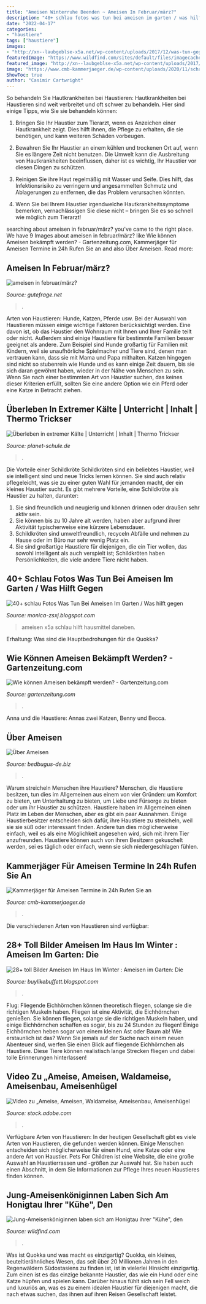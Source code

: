 ```yaml
---
title: "Ameisen Winterruhe Beenden ~ Ameisen In Februar/märz?"
description: "40+ schlau fotos was tun bei ameisen im garten / was hilft gegen"
date: "2022-04-17"
categories:
- "haustiere"
tags: ["haustiere"]
images:
- "http://xn--laubgeblse-x5a.net/wp-content/uploads/2017/12/was-tun-gegen-ameisen-im-garten-768x503.png"
featuredImage: "https://www.wildfind.com/sites/default/files/imagecache/700x466/10_tipps/ameisen-im-garten/wildfind_g102147.jpg"
featured_image: "http://xn--laubgeblse-x5a.net/wp-content/uploads/2017/12/was-tun-gegen-ameisen-im-garten-768x503.png"
image: "https://www.cmb-kammerjaeger.de/wp-content/uploads/2020/11/schacc88dlingsbekacc88mpfung-ameisen.jpg"
ShowToc: true
author: "Casimir Cartwright"
---
```



So behandeln Sie Hautkrankheiten bei Haustieren:
Hautkrankheiten bei Haustieren sind weit verbreitet und oft schwer zu behandeln. Hier sind einige Tipps, wie Sie sie behandeln können:
1. Bringen Sie Ihr Haustier zum Tierarzt, wenn es Anzeichen einer Hautkrankheit zeigt. Dies hilft ihnen, die Pflege zu erhalten, die sie benötigen, und kann weiteren Schäden vorbeugen.

2. Bewahren Sie Ihr Haustier an einem kühlen und trockenen Ort auf, wenn Sie es längere Zeit nicht benutzen. Die Umwelt kann die Ausbreitung von Hautkrankheiten beeinflussen, daher ist es wichtig, Ihr Haustier vor diesen Dingen zu schützen.

3. Reinigen Sie ihre Haut regelmäßig mit Wasser und Seife. Dies hilft, das Infektionsrisiko zu verringern und angesammelten Schmutz und Ablagerungen zu entfernen, die das Problem verursachen könnten.

4. Wenn Sie bei Ihrem Haustier irgendwelche Hautkrankheitssymptome bemerken, vernachlässigen Sie diese nicht – bringen Sie es so schnell wie möglich zum Tierarzt!

	

		
searching about ameisen in februar/märz? you've came to the right place. We have 9 Images about ameisen in februar/märz? like Wie können Ameisen bekämpft werden? - Gartenzeitung.com, Kammerjäger für Ameisen Termine in 24h Rufen Sie an and also Über Ameisen. Read more:
		
    
## Ameisen In Februar/märz?

<img loading=lazy src="https://images.gutefrage.net/media/fragen-antworten/bilder/153156128/1_full.jpg?v=1425226635000" onerror="this.onerror=null;this.src='https://tse3.mm.bing.net/th?id=OIP.3irVbBL_n8AYep-V-4NGCQAAAA&amp;pid=15.1';" alt="ameisen in februar/märz?">

_Source: gutefrage.net_

>. 

	

Arten von Haustieren: Hunde, Katzen, Pferde usw.
Bei der Auswahl von Haustieren müssen einige wichtige Faktoren berücksichtigt werden. Eine davon ist, ob das Haustier den Wohnraum mit Ihnen und Ihrer Familie teilt oder nicht. Außerdem sind einige Haustiere für bestimmte Familien besser geeignet als andere. Zum Beispiel sind Hunde großartig für Familien mit Kindern, weil sie unaufhörliche Spielmacher und Tiere sind, denen man vertrauen kann, dass sie mit Mama und Papa mithalten. Katzen hingegen sind nicht so stubenrein wie Hunde und es kann einige Zeit dauern, bis sie sich daran gewöhnt haben, wieder in der Nähe von Menschen zu sein. Wenn Sie nach einer bestimmten Art von Haustier suchen, das keines dieser Kriterien erfüllt, sollten Sie eine andere Option wie ein Pferd oder eine Katze in Betracht ziehen.

    
## Überleben In Extremer Kälte | Unterricht | Inhalt | Thermo Trickser

<img loading=lazy src="https://www.planet-schule.de/typo3temp/pics/4d70687c01.jpg" onerror="this.onerror=null;this.src='https://tse1.mm.bing.net/th?id=OIP.57T_YFSIDlqKPJgb5oIvLAHaEL&amp;pid=15.1';" alt="Überleben in extremer Kälte | Unterricht | Inhalt | Thermo Trickser">

_Source: planet-schule.de_

>. 

	

Die Vorteile einer Schildkröte
Schildkröten sind ein beliebtes Haustier, weil sie intelligent sind und neue Tricks lernen können. Sie sind auch relativ pflegeleicht, was sie zu einer guten Wahl für jemanden macht, der ein kleines Haustier sucht. Es gibt mehrere Vorteile, eine Schildkröte als Haustier zu halten, darunter:
1. Sie sind freundlich und neugierig und können drinnen oder draußen sehr aktiv sein.
2. Sie können bis zu 10 Jahre alt werden, haben aber aufgrund ihrer Aktivität typischerweise eine kürzere Lebensdauer.
3. Schildkröten sind umweltfreundlich, recyceln Abfälle und nehmen zu Hause oder im Büro nur sehr wenig Platz ein.
4. Sie sind großartige Haustiere für diejenigen, die ein Tier wollen, das sowohl intelligent als auch verspielt ist; Schildkröten haben Persönlichkeiten, die viele andere Tiere nicht haben.

    
## 40+ Schlau Fotos Was Tun Bei Ameisen Im Garten / Was Hilft Gegen

<img loading=lazy src="http://xn--laubgeblse-x5a.net/wp-content/uploads/2017/12/was-tun-gegen-ameisen-im-garten-768x503.png" onerror="this.onerror=null;this.src='https://tse2.mm.bing.net/th?id=OIP.KVa6KIgjyw7pZob8-ig2AwHaE2&amp;pid=15.1';" alt="40+ schlau Fotos Was Tun Bei Ameisen Im Garten / Was hilft gegen">

_Source: monica-zsxj.blogspot.com_

>ameisen x5a schlau hilft hausmittel daneben. 

	

Erhaltung: Was sind die Hauptbedrohungen für die Quokka?

    
## Wie Können Ameisen Bekämpft Werden? - Gartenzeitung.com

<img loading=lazy src="https://www.gartenzeitung.com/wp-content/uploads/2020/03/ants-4239_1280-1200x900.jpg" onerror="this.onerror=null;this.src='https://tse2.mm.bing.net/th?id=OIP.KWl4njqZN6pn45w9LSDRugHaFj&amp;pid=15.1';" alt="Wie können Ameisen bekämpft werden? - Gartenzeitung.com">

_Source: gartenzeitung.com_

>. 

	

Anna und die Haustiere: Annas zwei Katzen, Benny und Becca.

    
## Über Ameisen

<img loading=lazy src="https://bedbugus-de.biz/wp-content/cache/thumb/84ac96e0f_290x140.jpg" onerror="this.onerror=null;this.src='https://tse3.mm.bing.net/th?id=OIP._vY81QNt_C_qamKWns6s7gAAAA&amp;pid=15.1';" alt="Über Ameisen">

_Source: bedbugus-de.biz_

>. 

	

Warum streicheln Menschen ihre Haustiere?
Menschen, die Haustiere besitzen, tun dies im Allgemeinen aus einem von vier Gründen: um Komfort zu bieten, um Unterhaltung zu bieten, um Liebe und Fürsorge zu bieten oder um ihr Haustier zu schützen. Haustiere haben im Allgemeinen einen Platz im Leben der Menschen, aber es gibt ein paar Ausnahmen. Einige Haustierbesitzer entscheiden sich dafür, ihre Haustiere zu streicheln, weil sie sie süß oder interessant finden. Andere tun dies möglicherweise einfach, weil es als eine Möglichkeit angesehen wird, sich mit ihrem Tier anzufreunden. Haustiere können auch von ihren Besitzern gekuschelt werden, sei es täglich oder einfach, wenn sie sich niedergeschlagen fühlen.

    
## Kammerjäger Für Ameisen Termine In 24h Rufen Sie An

<img loading=lazy src="https://www.cmb-kammerjaeger.de/wp-content/uploads/2020/11/schacc88dlingsbekacc88mpfung-ameisen.jpg" onerror="this.onerror=null;this.src='https://tse2.mm.bing.net/th?id=OIP.wpkvhC7EVGQRvBYS_0pMhwHaE1&amp;pid=15.1';" alt="Kammerjäger für Ameisen Termine in 24h Rufen Sie an">

_Source: cmb-kammerjaeger.de_

>. 

	

Die verschiedenen Arten von Haustieren sind verfügbar:

    
## 28+ Toll Bilder Ameisen Im Haus Im Winter : Ameisen Im Garten: Die

<img loading=lazy src="https://i.pinimg.com/originals/d9/f4/32/d9f432d37a19496b72d9d57f4dcf23b0.jpg" onerror="this.onerror=null;this.src='https://tse3.mm.bing.net/th?id=OIP.fjhARDeaDOpIuhU2c03A_AAAAA&amp;pid=15.1';" alt="28+ toll Bilder Ameisen Im Haus Im Winter : Ameisen im Garten: Die">

_Source: buylikebuffett.blogspot.com_

>. 

	

Flug: Fliegende Eichhörnchen können theoretisch fliegen, solange sie die richtigen Muskeln haben.
Fliegen ist eine Aktivität, die Eichhörnchen genießen. Sie können fliegen, solange sie die richtigen Muskeln haben, und einige Eichhörnchen schaffen es sogar, bis zu 24 Stunden zu fliegen! Einige Eichhörnchen heben sogar von einem kleinen Ast oder Baum ab! Wie erstaunlich ist das? Wenn Sie jemals auf der Suche nach einem neuen Abenteuer sind, werfen Sie einen Blick auf fliegende Eichhörnchen als Haustiere. Diese Tiere können realistisch lange Strecken fliegen und dabei tolle Erinnerungen hinterlassen!

    
## Video Zu „Ameise, Ameisen, Waldameise, Ameisenbau, Ameisenhügel

<img loading=lazy src="https://as1.ftcdn.net/jpg/01/44/50/80/500_F_144508061_Pg4w2mG2EvwLllpfEtBHIdjPLTO8YNwo.jpg" onerror="this.onerror=null;this.src='https://tse3.mm.bing.net/th?id=OIP.VshZwof6XOzuVmbruvHsbwHaEK&amp;pid=15.1';" alt="Video zu „Ameise, Ameisen, Waldameise, Ameisenbau, Ameisenhügel">

_Source: stock.adobe.com_

>. 

	

Verfügbare Arten von Haustieren:
In der heutigen Gesellschaft gibt es viele Arten von Haustieren, die gefunden werden können. Einige Menschen entscheiden sich möglicherweise für einen Hund, eine Katze oder eine andere Art von Haustier. Pets For Children ist eine Website, die eine große Auswahl an Haustierrassen und -größen zur Auswahl hat. Sie haben auch einen Abschnitt, in dem Sie Informationen zur Pflege Ihres neuen Haustieres finden können.

    
## Jung-Ameisenköniginnen Laben Sich Am Honigtau Ihrer &quot;Kühe&quot;, Den

<img loading=lazy src="https://www.wildfind.com/sites/default/files/imagecache/700x466/10_tipps/ameisen-im-garten/wildfind_g102147.jpg" onerror="this.onerror=null;this.src='https://tse1.mm.bing.net/th?id=OIP.L_FAqU8mTvJxzLMG9QSrqAHaE3&amp;pid=15.1';" alt="Jung-Ameisenköniginnen laben sich am Honigtau ihrer &quot;Kühe&quot;, den">

_Source: wildfind.com_

>. 

	

Was ist Quokka und was macht es einzigartig?
Quokka, ein kleines, beuteltierähnliches Wesen, das seit über 20 Millionen Jahren in den Regenwäldern Südostasiens zu finden ist, ist in vielerlei Hinsicht einzigartig. Zum einen ist es das einzige bekannte Haustier, das wie ein Hund oder eine Katze hüpfen und spielen kann. Darüber hinaus fühlt sich sein Fell weich und luxuriös an, was es zu einem idealen Haustier für diejenigen macht, die nach etwas suchen, das ihnen auf ihren Reisen Gesellschaft leistet.

